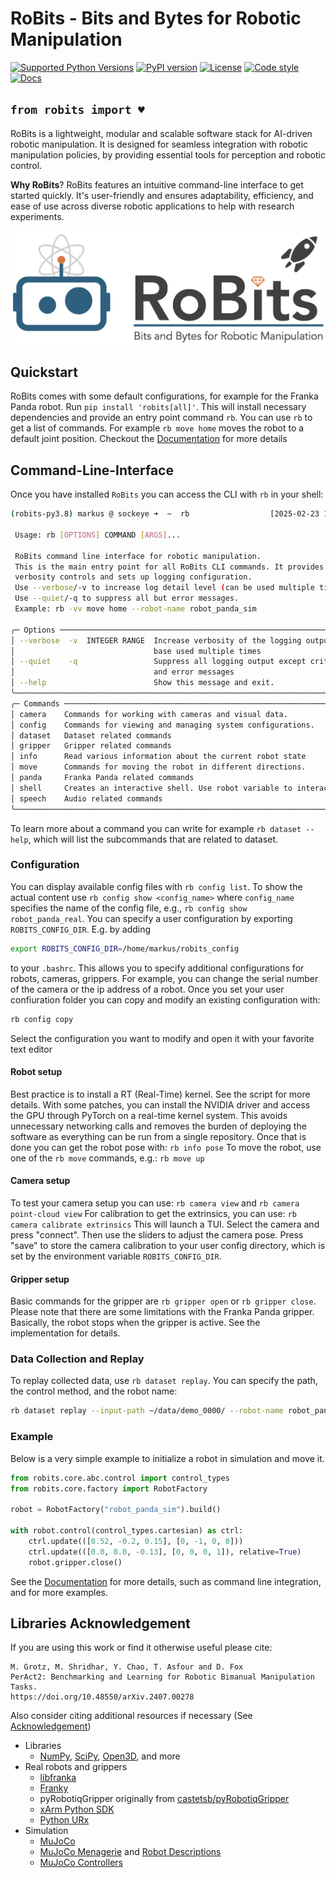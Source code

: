 # RoBits - Bits and Bytes for Robotic Manipulation

[![Supported Python Versions](https://img.shields.io/pypi/pyversions/robits)](https://pypi.org/project/robits/) 
[![PyPI version](https://img.shields.io/pypi/v/robits)](https://pypi.org/project/robits/) 
[![License](https://img.shields.io/pypi/l/robits)](https://github.com/markusgrotz/robits/LICENSE.md)
[![Code style](https://img.shields.io/badge/code%20style-black-black)](https://black.readthedocs.io/en/stable/)
[![Docs](https://readthedocs.org/projects/robits/badge/?version=latest)](https://robits.readthedocs.io/en/latest/)

## `from robits import ♥`

RoBits is a lightweight, modular and scalable software stack for AI-driven
robotic manipulation.  It is designed for seamless integration with robotic
manipulation policies, by providing essential tools for perception and robotic
control.

**Why RoBits**? RoBits features an intuitive command-line interface to get started quickly.
It's user-friendly and ensures adaptability, efficiency, and ease of use across
diverse robotic applications to help with research experiments.


![Logo](https://raw.githubusercontent.com/markusgrotz/robits/main/docs/source/_static/logo_wide.png)


## Quickstart

RoBits comes with some default configurations, for example for the Franka Panda
robot. Run `pip install 'robits[all]'`. This will install necessary dependencies and
provide an entry point command `rb`. You can use `rb` to get a list of
commands. For example `rb move home` moves the robot to a default joint
position.
Checkout the [Documentation](https://robits.readthedocs.io/en/latest/index.html) for more details

## Command-Line-Interface

Once you have installed `RoBits` you can access the CLI with `rb` in your shell:
```bash
(robits-py3.8) markus @ sockeye ➜  ~  rb                  [2025-02-23 19:53:43]
                                                                                
 Usage: rb [OPTIONS] COMMAND [ARGS]...                                          
                                                                                
 RoBits command line interface for robotic manipulation.                        
 This is the main entry point for all RoBits CLI commands. It provides global   
 verbosity controls and sets up logging configuration.                          
 Use --verbose/-v to increase log detail level (can be used multiple times).    
 Use --quiet/-q to suppress all but error messages.                             
 Example: rb -vv move home --robot-name robot_panda_sim                         
                                                                                
╭─ Options ────────────────────────────────────────────────────────────────────╮
│ --verbose  -v  INTEGER RANGE  Increase verbosity of the logging output. Can  │
│                               base used multiple times                       │
│ --quiet    -q                 Suppress all logging output except critical    │
│                               and error messages                             │
│ --help                        Show this message and exit.                    │
╰──────────────────────────────────────────────────────────────────────────────╯
╭─ Commands ───────────────────────────────────────────────────────────────────╮
│ camera    Commands for working with cameras and visual data.                 │
│ config    Commands for viewing and managing system configurations.           │
│ dataset   Dataset related commands                                           │
│ gripper   Gripper related commands                                           │
│ info      Read various information about the current robot state             │
│ move      Commands for moving the robot in different directions.             │
│ panda     Franka Panda related commands                                      │
│ shell     Creates an interactive shell. Use robot variable to interact       │
│ speech    Audio related commands                                             │
╰──────────────────────────────────────────────────────────────────────────────╯
```
To learn more about a command you can write for example `rb dataset --help`,
which will list the subcommands that are related to dataset.


### Configuration

You can display available config files with `rb config list`. To show the
actual content use `rb config show <config_name>` where `config_name`
specifies the name of the config file, e.g., `rb config show robot_panda_real`.
You can specify a user configuration by exporting `ROBITS_CONFIG_DIR`. E.g. by adding
```bash
export ROBITS_CONFIG_DIR=/home/markus/robits_config
```
to your `.bashrc`.
This allows you to specify additional configurations for robots, cameras,
grippers.  For example, you can change the serial number of the camera or the
ip address of a robot.
Once you set your user confiuration folder you can copy and modify an existing configuration with:
```bash
rb config copy
```
Select the configuration you want to modify and open it with your favorite text editor


#### Robot setup

Best practice is to install a RT (Real-Time) kernel. See the script for more details.
With some patches, you can install the NVIDIA driver and access the GPU through
PyTorch on a real-time kernel system. This avoids unnecessary networking calls
and removes the burden of deploying the software as everything can be run from a
single repository.
Once that is done you can get the robot pose with:
`rb info pose` 
To move the robot, use one of the `rb move` commands, e.g.:
`rb move up`

#### Camera setup

To test your camera setup you can use:
`rb camera view` and `rb camera point-cloud view`
For calibration to get the extrinsics, you can use:
`rb camera calibrate extrinsics`
This will launch a TUI. Select the camera and press "connect". Then use the
sliders to adjust the camera pose. Press "save" to store the camera calibration
to your user config directory, which is set by the environment variable
`ROBITS_CONFIG_DIR`.

#### Gripper setup

Basic commands for the gripper are `rb gripper open` or `rb gripper close`.
Please note that there are some limitations with the Franka Panda gripper.
Basically, the robot stops when the gripper is active. See the implementation
for details.

### Data Collection and Replay

To replay collected data, use `rb dataset replay`. You can specify the path, the control method, and the robot name:
```bash
rb dataset replay --input-path ~/data/demo_0000/ --robot-name robot_panda_sim --control-method position
```

### Example

Below is a very simple example to initialize a robot in simulation and move it.

```python
from robits.core.abc.control import control_types
from robits.core.factory import RobotFactory

robot = RobotFactory("robot_panda_sim").build()

with robot.control(control_types.cartesian) as ctrl:
    ctrl.update(([0.52, -0.2, 0.15], [0, -1, 0, 0]))
    ctrl.update(([0.0, 0.0, -0.13], [0, 0, 0, 1]), relative=True)
    robot.gripper.close()
```

See the [Documentation](https://robits.readthedocs.io/en/latest/exampels.html) for more details, such as command line integration, and for more examples.


## Libraries Acknowledgement

If you are using this work or find it otherwise useful please cite:
```
M. Grotz, M. Shridhar, Y. Chao, T. Asfour and D. Fox
PerAct2: Benchmarking and Learning for Robotic Bimanual Manipulation Tasks.
https://doi.org/10.48550/arXiv.2407.00278
```

Also consider citing additional resources if necessary (See [Acknowledgement](https://robits.readthedocs.io/en/latest/acknowledgement.html))


- Libraries
  - [NumPy](https://numpy.org), [SciPy](https://scipy.org/), [Open3D](https://www.open3d.org/), and more
- Real robots and grippers
  - [libfranka](https://github.com/frankaemika/libfranka)
  - [Franky](https://github.com/TimSchneider42/franky)
  - pyRobotiqGripper originally from [castetsb/pyRobotiqGripper](https://github.com/castetsb/pyRobotiqGripper)
  - [xArm Python SDK](https://github.com/xArm-Developer/xArm-Python-SDK)
  - [Python URx](https://github.com/SintefManufacturing/python-urx)
- Simulation
  - [MuJoCo](https://mujoco.org/)
  - [MuJoCo Menagerie](https://github.com/google-deepmind/mujoco_menagerie) and [Robot Descriptions](https://github.com/robot-descriptions/robot_descriptions)
  - [MuJoCo Controllers](https://github.com/kevinzakka/mjctrl)
